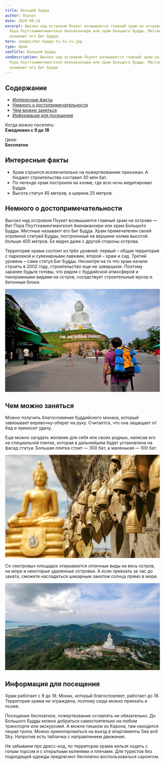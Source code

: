 ```yaml
---
title: Большой будда
author: Пхукет
date: 2020-09-24
excerpt: Высоко над островом Пхукет возвышается главный храм на острове — Ват
  Пхра Пхуттхамингмангкхол Акенакакхири или храм Большого Будды. Местные
  называют его Биг Будда.
hero: images/биг-будда-tu-tu.ru.jpg
type: Храм
seoTitle: Большой будда
seoDescription: Высоко над островом Пхукет возвышается главный храм на острове — Ват
  Пхра Пхуттхамингмангкхол Акенакакхири или храм Большого Будды. Местные
  называют его Биг Будда
---
```


## Содержание

- [Интересные факты](#интересные-факты)
- [Немного о достопримечательности](#немного-о-достопримечательности)
- [Чем можно заняться](#чем-можно-заняться)
- [Информация для посещения](#информация-для-посещения)

Когда можно посетить:  
**Ежедневно с 9 до 18**

Цена:  
**Бесплатно**

## Интересные факты

- Храм строится исключительно на пожертвованиях прихожан. А бюджет строительства составил 30 млн бат.
- По легенде храм построили на холме, где всю ночь медитировал Будда.
- Высота статуи 45 метров, а ширина 25 метров.

## Немного о достопримечательности

Высоко над островом Пхукет возвышается главный храм на острове — Ват Пхра Пхуттхамингмангкхол Акенакакхири или храм Большого Будды. Местные называют его Биг Будда. Храм примечателен своей огромной статуей Будды, построенный на вершине холма высотой больше 400 метров. Ее видно даже с другой стороны острова.

Территория храма состоит из трёх уровней: первый – общая территория с парковкой и сувенирными лавками, второй – храм и сад. Третий уровень – сама статуя Биг Будды.
Несмотря на то что храм начали строить в 2002 году, строительство еще не завершили. Поэтому заранее будьте готовы, что рядом с буддийской атмосферой и панорамными видами на остров, соседствует строительный мусор и бетонные блоки.

![Биг Будда Большой Будда](images/pushime.com-биг-будда.jpg)

## Чем можно заняться

Можно получить благословение буддийского монаха, который завязывает веревочку-оберег на руку. Считается, что она защищает от бед и приносит удачу.

Еще можно загадать желание для себя или своих родных, написав его на специальной плитке, которая в дальнейшем будет установлена на фасад статуи. Большая плитка стоит — 300 бат, а маленькая — 100 бат.

![](images/journey-assist.com-биг-будда-2.jpg)

Со смотровых площадок открываются отличные виды на весь остров, на море и некоторые удаленные островки. А если приехать за час до заката, сможете насладиться шикарным закатом солнца прямо в море.

![](images/journey-assist.com-биг-будда-1.jpg)

## Информация для посещения

Храм работает с 9 до 19. Монах, который благословляет, работает до 18. Территория храма не ограждена, поэтому сюда можно приехать и позже.

Посещение бесплатное, пожертвование оставлять не обязательно.
До Большого Будды можно добраться самостоятельно на любом транспорте или экскурсией. А можно пешком из Карона, там находится пешая тропа. Можно ориентироваться на въезд в апартаменты Sea and Sky. Напротив есть табличка с направлением движения.

Не забываем про дресс-код, по территории храма нельзя ходить с голым торсом и с открытыми коленями и плечами. Для туристов без подходящей одежды предлагают бесплатно воспользоваться саронгом.
